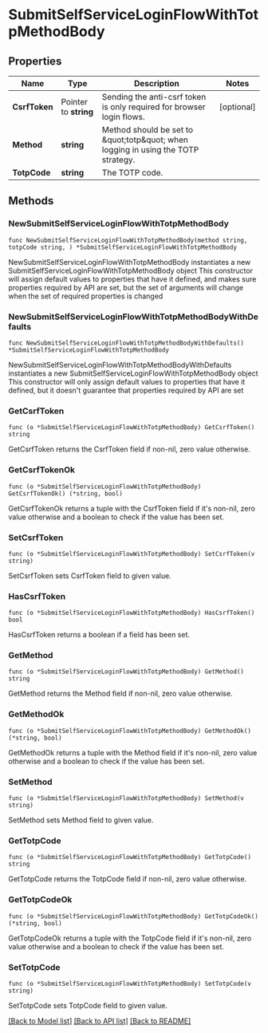 # SubmitSelfServiceLoginFlowWithTotpMethodBody

## Properties

Name | Type | Description | Notes
------------ | ------------- | ------------- | -------------
**CsrfToken** | Pointer to **string** | Sending the anti-csrf token is only required for browser login flows. | [optional] 
**Method** | **string** | Method should be set to \&quot;totp\&quot; when logging in using the TOTP strategy. | 
**TotpCode** | **string** | The TOTP code. | 

## Methods

### NewSubmitSelfServiceLoginFlowWithTotpMethodBody

`func NewSubmitSelfServiceLoginFlowWithTotpMethodBody(method string, totpCode string, ) *SubmitSelfServiceLoginFlowWithTotpMethodBody`

NewSubmitSelfServiceLoginFlowWithTotpMethodBody instantiates a new SubmitSelfServiceLoginFlowWithTotpMethodBody object
This constructor will assign default values to properties that have it defined,
and makes sure properties required by API are set, but the set of arguments
will change when the set of required properties is changed

### NewSubmitSelfServiceLoginFlowWithTotpMethodBodyWithDefaults

`func NewSubmitSelfServiceLoginFlowWithTotpMethodBodyWithDefaults() *SubmitSelfServiceLoginFlowWithTotpMethodBody`

NewSubmitSelfServiceLoginFlowWithTotpMethodBodyWithDefaults instantiates a new SubmitSelfServiceLoginFlowWithTotpMethodBody object
This constructor will only assign default values to properties that have it defined,
but it doesn't guarantee that properties required by API are set

### GetCsrfToken

`func (o *SubmitSelfServiceLoginFlowWithTotpMethodBody) GetCsrfToken() string`

GetCsrfToken returns the CsrfToken field if non-nil, zero value otherwise.

### GetCsrfTokenOk

`func (o *SubmitSelfServiceLoginFlowWithTotpMethodBody) GetCsrfTokenOk() (*string, bool)`

GetCsrfTokenOk returns a tuple with the CsrfToken field if it's non-nil, zero value otherwise
and a boolean to check if the value has been set.

### SetCsrfToken

`func (o *SubmitSelfServiceLoginFlowWithTotpMethodBody) SetCsrfToken(v string)`

SetCsrfToken sets CsrfToken field to given value.

### HasCsrfToken

`func (o *SubmitSelfServiceLoginFlowWithTotpMethodBody) HasCsrfToken() bool`

HasCsrfToken returns a boolean if a field has been set.

### GetMethod

`func (o *SubmitSelfServiceLoginFlowWithTotpMethodBody) GetMethod() string`

GetMethod returns the Method field if non-nil, zero value otherwise.

### GetMethodOk

`func (o *SubmitSelfServiceLoginFlowWithTotpMethodBody) GetMethodOk() (*string, bool)`

GetMethodOk returns a tuple with the Method field if it's non-nil, zero value otherwise
and a boolean to check if the value has been set.

### SetMethod

`func (o *SubmitSelfServiceLoginFlowWithTotpMethodBody) SetMethod(v string)`

SetMethod sets Method field to given value.


### GetTotpCode

`func (o *SubmitSelfServiceLoginFlowWithTotpMethodBody) GetTotpCode() string`

GetTotpCode returns the TotpCode field if non-nil, zero value otherwise.

### GetTotpCodeOk

`func (o *SubmitSelfServiceLoginFlowWithTotpMethodBody) GetTotpCodeOk() (*string, bool)`

GetTotpCodeOk returns a tuple with the TotpCode field if it's non-nil, zero value otherwise
and a boolean to check if the value has been set.

### SetTotpCode

`func (o *SubmitSelfServiceLoginFlowWithTotpMethodBody) SetTotpCode(v string)`

SetTotpCode sets TotpCode field to given value.



[[Back to Model list]](../README.md#documentation-for-models) [[Back to API list]](../README.md#documentation-for-api-endpoints) [[Back to README]](../README.md)


